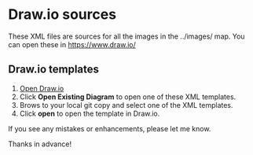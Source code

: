 # Draw.io sources
These XML files are sources for all the images in the ../images/ map. You can open these in https://www.draw.io/

## Draw.io templates
1. <a href="https://www.draw.io/" target="_blank">Open Draw.io</a>
1. Click **Open Existing Diagram** to open one of these XML templates.
1. Brows to your local git copy and select one of the XML templates.
1. Click **open** to open the template in Draw.io.

If you see any mistakes or enhancements, please let me know.

Thanks in advance!

